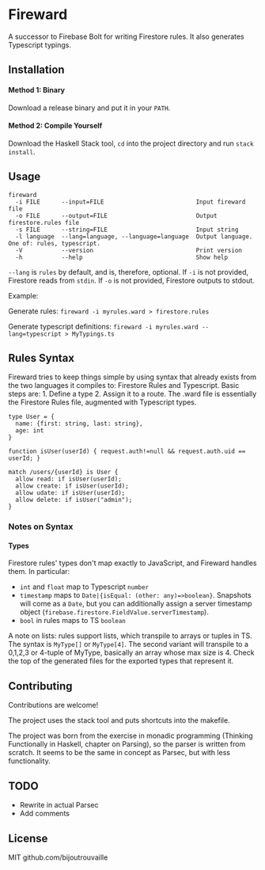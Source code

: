 # Fireward

A successor to Firebase Bolt for writing Firestore rules. It also generates Typescript typings.

## Installation

#### Method 1: Binary

Download a release binary and put it in your `PATH`.

#### Method 2: Compile Yourself

Download the Haskell Stack tool, `cd` into the project directory and run `stack install`.

## Usage

```
fireward
  -i FILE      --input=FILE                          Input fireward file
  -o FILE      --output=FILE                         Output firestore.rules file
  -s FILE      --string=FILE                         Input string
  -l language  --lang=language, --language=language  Output language. One of: rules, typescript.
  -V           --version                             Print version
  -h           --help                                Show help
```

`--lang` is `rules` by default, and is, therefore, optional. If `-i` is not provided, Firestore reads from `stdin`. If `-o` is not provided, Firestore outputs to stdout.

Example:

Generate rules: `fireward -i myrules.ward > firestore.rules`

Generate typescript definitions: `fireward -i myrules.ward --lang=typescript > MyTypings.ts`

## Rules Syntax

Fireward tries to keep things simple by using syntax that already exists from the two languages it compiles to: Firestore Rules and Typescript. Basic steps are: 1. Define a type 2. Assign it to a route. The .ward file is essentially the Firestore Rules file, augmented with Typescript types.

```
type User = {
  name: {first: string, last: string},
  age: int
} 

function isUser(userId) { request.auth!=null && request.auth.uid == userId; }

match /users/{userId} is User {    
  allow read: if isUser(userId);
  allow create: if isUser(userId);
  allow udate: if isUser(userId);
  allow delete: if isUser("admin");
}

```

### Notes on Syntax

#### Types

Firestore rules' types don't map exactly to JavaScript, and Fireward handles them. In particular: 
- `int` and `float` map to Typescript `number`
- `timestamp` maps to `Date|{isEqual: (other: any)=>boolean}`. Snapshots will come as a `Date`, but you can additionally assign a server timestamp object (`firebase.firestore.FieldValue.serverTimestamp`).
- `bool` in rules maps to TS `boolean`

A note on lists: rules support lists, which transpile to arrays or tuples in TS. The syntax is `MyType[]` or `MyType[4]`. The second variant will transpile to a 0,1,2,3 or 4-tuple of MyType, basically an array whose max size is 4. Check the top of the generated files for the exported types that represent it.

## Contributing

Contributions are welcome!

The project uses the stack tool and puts shortcuts into the makefile.

The project was born from the exercise in monadic programming (Thinking Functionally in Haskell, chapter on Parsing), so the parser is written from scratch. It seems to be the same in concept as Parsec, but with less functionality.

## TODO

- Rewrite in actual Parsec
- Add comments

## License

MIT github.com/bijoutrouvaille
